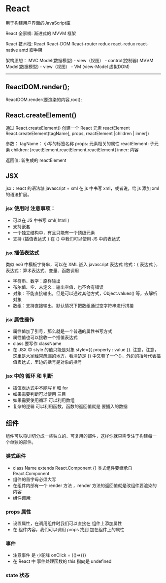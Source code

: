 # React 
用于构建用户界面的JavaScript库

React 全家桶: 渐进式的 MVVM 框架

React 技术栈:
    React
    React-DOM
    React-router
    redux
    react-redux
    react-native
    antd
    脚手架

架构思想：
    MVC   Model(数据模型) - view（视图） - control(控制器)
    MVVM  Model(数据模型) - view（视图） - VM (view-Model 虚拟DOM)  

---------------------------------

## ReactDOM.render();
ReactDOM.render(要渲染的内容,root);

## React.createElement()
通过 React.createElement() 创建一个 React 元素
reactElement React.createElement(tagName[, props, reactElement |children | inner])

参数：
    tagName： 小写的标签名称
    props: 元素相关的属性
    reactElement: 子元素
    children: [reactElement,reactElement,reactElement]
    inner: 内容

返回值: 新生成的 reactElement

## JSX
jsx：react 的语法糖
javascript + xml 在 js 中书写 xml，或者说，给 js 添加 xml 的语法扩展。

### jsx 使用时 注意事项：
- 可以在 JS 中书写 xml( html )
- 支持嵌套
- 一个独立结构中，有且只能有一个顶级元素
- 支持 {插值表达式 } 在 {} 中我们可以使用 JS 中的表达式

### jsx 插值表达式 
类似 es6 中模板字符串，可以在 XML 嵌入 javascript 表达式
格式：{ 表达式 }，表达式：算术表达式、变量、函数调用

- 字符串、数字：原样输出
- 布尔值、空、未定义：输出空值，也不会有错误
- 对象：不能直接输出，但是可以通过其他方式，Object.values() 等，去解析对象
- 数组：支持直接输出，默认情况下把数组通过空字符串进行拼接

### jsx 属性操作
- 属性值加了引号，那么就是一个普通的属性书写方式
- 属性值也可以接收一个插值表达式
- class 要写作 className
- 在 JSX 中 style 的值只能是对象 style={{ property : value }}. 注意，注意，这里是大家经常疏漏的地方，看清楚是 {} 中又套了一个{}，外边的括号代表插值表达式，里边的括号是对象的括号

### jsx 中的 循环 和 判断
- 插值表达式中不能写 if 和 for
- 如果需要判断可以使用 三目
- 如果需要使用循环 可以利用数组
- 复杂的逻辑 可以利用函数，函数的返回值就是 要插入的数据

## 组件
组件可以将UI切分成一些独立的、可复用的部件，这样你就只需专注于构建每一个单独的部件。

### 类式组件
- class Name extends React.Component {} 类式组件要继承自 React.Component
- 组件的首字母必须大写
- 在组件内部有一个 render 方法 ，render 方法的返回值就是改组件要渲染的内容
- 组件调用: <Name/>

### props 属性
- 设置属性，在调用组件时我们可以直接在 组件上添加属性
- 在 组件内容，我们可以调用 props 找到 加在组件上的属性

### 事件
- 注意事件 是 小驼峰  onClick = {()=>{}}
- 在 React 中 事件处理函数的 this 指向是 undefined

### state 状态




